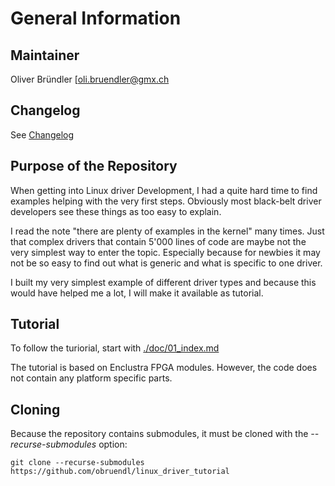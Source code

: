 # General Information

## Maintainer
Oliver Bründler [oli.bruendler@gmx.ch

## Changelog
See [Changelog](Changelog.md)

## Purpose of the Repository

When getting into Linux driver Development, I had a quite hard time to find examples helping with the very first steps. Obviously most black-belt driver developers see these things as too easy to explain. 

I read the note "there are plenty of examples in the kernel" many times. Just that complex drivers that contain 5'000 lines of code are maybe not the very simplest way to enter the topic. Especially because for newbies it may not be so easy to find out what is generic and what is specific to one driver.

I built my very simplest example of different driver types and because this would have helped me a lot, I will make it available as tutorial. 

## Tutorial

To follow the turiorial, start with [./doc/01_index.md](./doc/01_index.md)

The tutorial is based on Enclustra FPGA modules. However, the code does not contain any platform specific parts. 

## Cloning
Because the repository contains submodules, it must be cloned with the *--recurse-submodules* option:

```
git clone --recurse-submodules https://github.com/obruendl/linux_driver_tutorial
```



